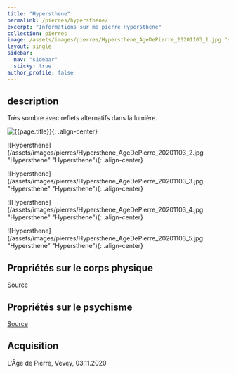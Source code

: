 ```yaml
---
title: "Hypersthene"
permalink: /pierres/hypersthene/
excerpt: "Informations sur ma pierre Hypersthene"
collection: pierres
image: /assets/images/pierres/Hypersthene_AgeDePierre_20201103_1.jpg "Hypersthene"
layout: single
sidebar:
  nav: "sidebar"
  sticky: true
author_profile: false
---
```


## description
Très sombre avec reflets alternatifs dans la lumière.

![{{page.title}}]({{page.image}} "Hypersthene"){: .align-center}

![Hypersthene](/assets/images/pierres/Hypersthene_AgeDePierre_20201103_2.jpg "Hypersthene" "Hypersthene"){: .align-center}

![Hypersthene](/assets/images/pierres/Hypersthene_AgeDePierre_20201103_3.jpg "Hypersthene" "Hypersthene"){: .align-center}

![Hypersthene](/assets/images/pierres/Hypersthene_AgeDePierre_20201103_4.jpg "Hypersthene" "Hypersthene"){: .align-center}

![Hypersthene](/assets/images/pierres/Hypersthene_AgeDePierre_20201103_5.jpg "Hypersthene" "Hypersthene"){: .align-center}


## Propriétés sur le corps physique


[Source](https://)


## Propriétés sur le psychisme


[Source](https://)

## Acquisition
L'Âge de Pierre, Vevey, 03.11.2020

